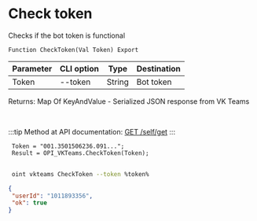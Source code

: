 ﻿---
sidebar_position: 1
---

# Check token
 Checks if the bot token is functional



`Function CheckToken(Val Token) Export`

 | Parameter | CLI option | Type | Destination |
 |-|-|-|-|
 | Token | --token | String | Bot token |

 
 Returns: Map Of KeyAndValue - Serialized JSON response from VK Teams

<br/>

:::tip
Method at API documentation: [GET /self/get](https://teams.vk.com/botapi/#/self/get_self_get)
:::
<br/>


```bsl title="Code example"
 Token = "001.3501506236.091...";
 Result = OPI_VKTeams.CheckToken(Token);
```
	


```sh title="CLI command example"
 
 oint vkteams CheckToken --token %token%

```

```json title="Result"
{
 "userId": "1011893356",
 "ok": true
}
```

